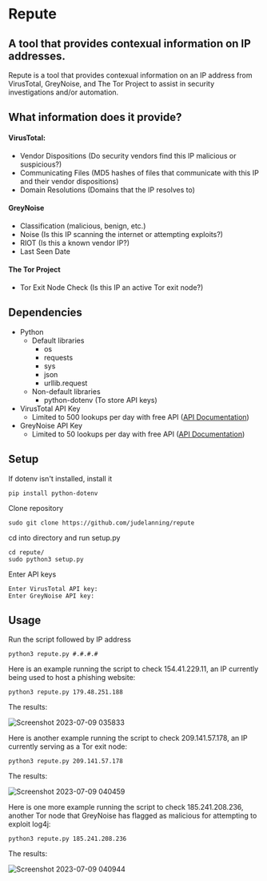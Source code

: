 # Repute
## A tool that provides contexual information on IP addresses.

Repute is a tool that provides contexual information on an IP address from VirusTotal, GreyNoise, and The Tor Project to assist in security investigations and/or automation.

## What information does it provide?
#### VirusTotal:
* Vendor Dispositions (Do security vendors find this IP malicious or suspicious?)
* Communicating Files (MD5 hashes of files that communicate with this IP and their vendor dispositions)
* Domain Resolutions (Domains that the IP resolves to)

#### GreyNoise
* Classification (malicious, benign, etc.)
* Noise (Is this IP scanning the internet or attempting exploits?)
* RIOT (Is this a known vendor IP?)
* Last Seen Date

#### The Tor Project
* Tor Exit Node Check (Is this IP an active Tor exit node?)

## Dependencies
* Python
    * Default libraries
        * os
        * requests
        * sys
        * json
        * urllib.request
    * Non-default libraries
        * python-dotenv (To store API keys)
* VirusTotal API Key
    * Limited to 500 lookups per day with free API ([API Documentation](https://support.virustotal.com/hc/en-us/articles/115002100149-API))
* GreyNoise API Key
    * Limited to 50 lookups per day with free API ([API Documentation](https://docs.greynoise.io/reference/get_v3-community-ip))
    
## Setup
 If dotenv isn't installed, install it
 

    pip install python-dotenv

 Clone repository

    sudo git clone https://github.com/judelanning/repute

cd into directory and run setup.py

    cd repute/
    sudo python3 setup.py

Enter API keys

    Enter VirusTotal API key:
    Enter GreyNoise API key:

## Usage
Run the script followed by IP address

    python3 repute.py #.#.#.#

Here is an example running the script to check 154.41.229.11, an IP currently being used to host a phishing website:

    python3 repute.py 179.48.251.188

The results:

![Screenshot 2023-07-09 035833](https://github.com/judelanning/repute/assets/122243110/b311bc72-952a-4fd4-8ccd-3c3037960336)

Here is another example running the script to check 209.141.57.178, an IP currently serving as a Tor exit node:

    python3 repute.py 209.141.57.178

The results:

![Screenshot 2023-07-09 040459](https://github.com/judelanning/repute/assets/122243110/881e0b02-1456-48a1-8292-a1c9df84ebbf)

Here is one more example running the script to check 185.241.208.236, another Tor node that GreyNoise has flagged as malicious for attempting to exploit log4j:

    python3 repute.py 185.241.208.236

The results:

![Screenshot 2023-07-09 040944](https://github.com/judelanning/repute/assets/122243110/5d2b62ea-5a8d-40c8-8304-fdb20cdc2b84)
